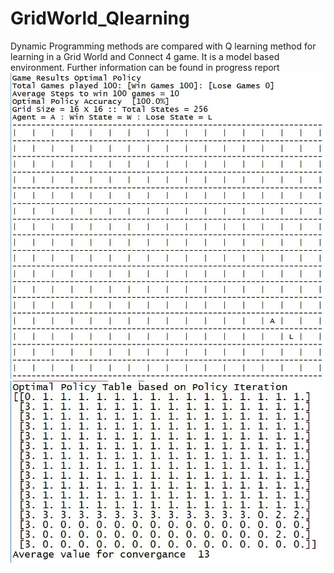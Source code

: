 # GridWorld_Qlearning
Dynamic Programming methods are compared with Q learning method for learning in a Grid World and Connect 4 game. It is a model based environment. 
Further information can be found in progress report
<img src="https://github.com/eagle-Ji/GridWorld_Qlearning/blob/main/RES_opt.JPG" alt="Grid World Problem">
<img src="https://github.com/eagle-Ji/GridWorld_Qlearning/blob/main/Optimal_tab.JPG" alt="Optimized Q Table">
